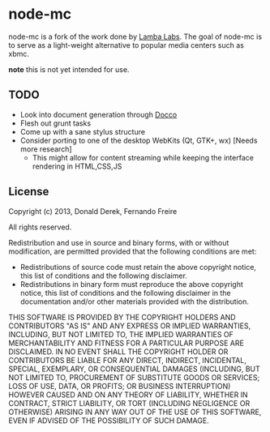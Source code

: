 node-mc
=======

node-mc is a fork of the work done by [Lamba Labs](https://github.com/DonaldDerek/RaspberryPiTV). The goal of node-mc is to serve as a light-weight alternative to popular media centers such as xbmc.

**note** this is not yet intended for use.

TODO
----
*   Look into document generation through [Docco](http://jashkenas.github.io/docco/)
*   Flesh out grunt tasks
*   Come up with a sane stylus structure
*   Consider porting to one of the desktop WebKits (Qt, GTK+, wx) [Needs more research]
    *   This might allow for content streaming while keeping the interface rendering in HTML,CSS,JS

License
-------
Copyright (c) 2013, Donald Derek, Fernando Freire

All rights reserved.

Redistribution and use in source and binary forms, with or without modification, are permitted provided that the following conditions are met:

* Redistributions of source code must retain the above copyright notice, this list of conditions and the following disclaimer.
* Redistributions in binary form must reproduce the above copyright notice, this list of conditions and the following disclaimer in the documentation and/or other materials provided with the distribution.

THIS SOFTWARE IS PROVIDED BY THE COPYRIGHT HOLDERS AND CONTRIBUTORS "AS IS" AND ANY EXPRESS OR IMPLIED WARRANTIES, INCLUDING, BUT NOT LIMITED TO, THE IMPLIED WARRANTIES OF MERCHANTABILITY AND FITNESS FOR A PARTICULAR PURPOSE ARE DISCLAIMED. IN NO EVENT SHALL THE COPYRIGHT HOLDER OR CONTRIBUTORS BE LIABLE FOR ANY DIRECT, INDIRECT, INCIDENTAL, SPECIAL, EXEMPLARY, OR CONSEQUENTIAL DAMAGES (INCLUDING, BUT NOT LIMITED TO, PROCUREMENT OF SUBSTITUTE GOODS OR SERVICES; LOSS OF USE, DATA, OR PROFITS; OR BUSINESS INTERRUPTION) HOWEVER CAUSED AND ON ANY THEORY OF LIABILITY, WHETHER IN CONTRACT, STRICT LIABILITY, OR TORT (INCLUDING NEGLIGENCE OR OTHERWISE) ARISING IN ANY WAY OUT OF THE USE OF THIS SOFTWARE, EVEN IF ADVISED OF THE POSSIBILITY OF SUCH DAMAGE.


